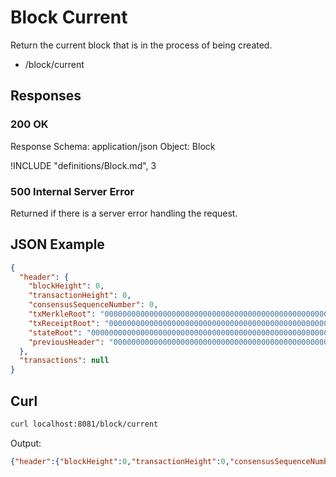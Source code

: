 # Block Current

Return the current block that is in the process of being created.

- /block/current

## Responses

### 200 OK

Response Schema: application/json
Object: Block

!INCLUDE "definitions/Block.md", 3

### 500 Internal Server Error

Returned if there is a server error handling the request.

## JSON Example

```JSON
{
  "header": {
    "blockHeight": 0,
    "transactionHeight": 0,
    "consensusSequenceNumber": 0,
    "txMerkleRoot": "0000000000000000000000000000000000000000000000000000000000000000",
    "txReceiptRoot": "0000000000000000000000000000000000000000000000000000000000000000",
    "stateRoot": "0000000000000000000000000000000000000000000000000000000000000000",
    "previousHeader": "0000000000000000000000000000000000000000000000000000000000000000"
  },
  "transactions": null
}
```

## Curl

```Bash
curl localhost:8081/block/current
```

Output:

```JSON
{"header":{"blockHeight":0,"transactionHeight":0,"consensusSequenceNumber":0,"txMerkleRoot":"0000000000000000000000000000000000000000000000000000000000000000","txReceiptRoot":"0000000000000000000000000000000000000000000000000000000000000000","stateRoot":"0000000000000000000000000000000000000000000000000000000000000000","previousHeader":"0000000000000000000000000000000000000000000000000000000000000000"},"transactions":null}
```
